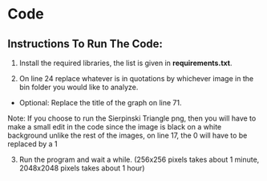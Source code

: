 # Code

## Instructions To Run The Code:

1. Install the required libraries, the list is given in __requirements.txt__.

2. On line 24 replace whatever is in quotations by whichever image in the bin folder you would like to analyze.
  * Optional: Replace the title of the graph on line 71.

Note: If you choose to run the Sierpinski Triangle png, then you will have to make a small edit in the code
since the image is black on a white background unlike the rest of the images, on line 17, the 0 will have to be replaced by a 1



3. Run the program and wait a while. (256x256 pixels takes about 1 minute, 2048x2048 pixels takes about 1 hour)
